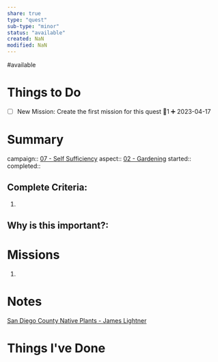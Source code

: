 ```yaml
---
share: true
type: "quest"
sub-type: "minor"
status: "available"
created: NaN 
modified: NaN
---
```

 
#available 
# Things to Do
- [ ] New Mission: Create the first mission for this quest 🥄1 ➕ 2023-04-17
# Summary
campaign:: [07 - Self Sufficiency](./07%20-%20Self%20Sufficiency.md)
aspect:: [02 - Gardening](./02%20-%20Gardening.md)
started:: 
completed::
## Complete Criteria:
1. 

## Why is this important?:

# Missions
1.

# Notes
[San Diego County Native Plants - James Lightner](./San%20Diego%20County%20Native%20Plants%20-%20James%20Lightner.md)
# Things I've Done